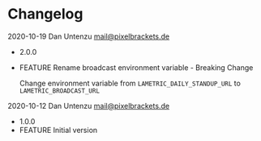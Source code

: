 # Changelog

2020-10-19 Dan Untenzu <mail@pixelbrackets.de>

  * 2.0.0
  * FEATURE Rename broadcast environment variable - Breaking Change

    Change environment variable from `LAMETRIC_DAILY_STANDUP_URL` to 
    `LAMETRIC_BROADCAST_URL`

2020-10-12 Dan Untenzu <mail@pixelbrackets.de>

  * 1.0.0
  * FEATURE Initial version
